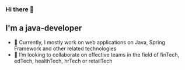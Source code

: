 ### Hi there 👋
## I'm a java-developer

- 🔭 Currently, I mostly work on web applications on Java, Spring Framework and other related technologies
- 👯 I’m looking to collaborate on effective teams in the field of finTech, edTech, healthTech, hrTech or retailTech
<!--
- 🔭 Currently, I mostly work on web applications in Java, Spring Framework and other related technologies
- 👯 I’m looking to collaborate on effective teams in the field of finTech, edTech, healthTech, hrTech or retailTech
- 🌱 I'm also interested in opportunities in mentoring beginners and their educational projects

- 🔭 I’m currently working on ...
- 🌱 I’m currently learning ...
- 👯 I’m looking to collaborate on ...
- 🤔 I’m looking for help with ...
- 💬 Ask me about ...
- 📫 How to reach me: ...
- 😄 Pronouns: ...
- ⚡ Fun fact: ...
-->

